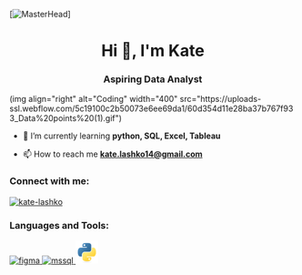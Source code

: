 [![MasterHead](https://images.unsplash.com/photo-1614851099175-e5b30eb6f696?ixlib=rb-4.0.3&ixid=M3wxMjA3fDB8MHxzZWFyY2h8MTB8fGJhbm5lcnxlbnwwfHwwfHx8MA%3D%3D&w=1000&q=80)]
<h1 align="center">Hi 👋, I'm Kate</h1>
<h3 align="center">Aspiring Data Analyst</h3>
(img align="right" alt="Coding" width="400" src="https://uploads-ssl.webflow.com/5c19100c2b50073e6ee69da1/60d354d11e28ba37b767f933_Data%20points%20(1).gif") 

- 🌱 I’m currently learning **python, SQL, Excel, Tableau**

- 📫 How to reach me **kate.lashko14@gmail.com**

<h3 align="left">Connect with me:</h3>
<p align="left">
<a href="https://linkedin.com/in/kate-lashko" target="blank"><img align="center" src="https://raw.githubusercontent.com/rahuldkjain/github-profile-readme-generator/master/src/images/icons/Social/linked-in-alt.svg" alt="kate-lashko" height="30" width="40" /></a>
</p>

<h3 align="left">Languages and Tools:</h3>
<p align="left"> <a href="https://www.figma.com/" target="_blank" rel="noreferrer"> <img src="https://www.vectorlogo.zone/logos/figma/figma-icon.svg" alt="figma" width="40" height="40"/> </a> <a href="https://www.microsoft.com/en-us/sql-server" target="_blank" rel="noreferrer"> <img src="https://www.svgrepo.com/show/303229/microsoft-sql-server-logo.svg" alt="mssql" width="40" height="40"/> </a> <a href="https://www.python.org" target="_blank" rel="noreferrer"> <img src="https://raw.githubusercontent.com/devicons/devicon/master/icons/python/python-original.svg" alt="python" width="40" height="40"/> </a> </p>
